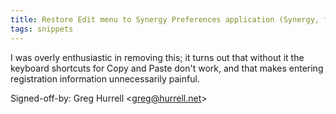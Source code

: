 ```yaml
---
title: Restore Edit menu to Synergy Preferences application (Synergy, ffaa428)
tags: snippets
---
```


I was overly enthusiastic in removing this; it turns out that without it the keyboard shortcuts for Copy and Paste don't work, and that makes entering registration information unnecessarily painful.

Signed-off-by: Greg Hurrell &lt;greg@hurrell.net&gt;
